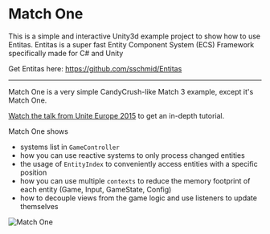 # Match One
This is a simple and interactive Unity3d example project to show how to use Entitas.
Entitas is a super fast Entity Component System (ECS) Framework specifically made for C# and Unity

Get Entitas here: https://github.com/sschmid/Entitas

---

Match One is a very simple CandyCrush-like Match 3 example, except it's Match One.

[Watch the talk from Unite Europe 2015](https://www.youtube.com/watch?v=1wvMXur19M4) to get an in-depth tutorial.

Match One shows
- systems list in `GameController`
- how you can use reactive systems to only process changed entities
- the usage of `EntityIndex` to conveniently access entities with a specific position
- how you can use multiple `contexts` to reduce the memory footprint of each entity (Game, Input, GameState, Config)
- how to decouple views from the game logic and use listeners to update themselves

![Match One](https://raw.githubusercontent.com/sschmid/Entitas/main/Readme/Images/Match-One.png)
